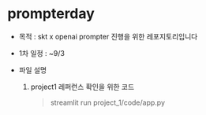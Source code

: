# prompterday

- 목적 : skt x openai prompter 진행을 위한 레포지토리입니다

- 1차 일정 : ~9/3

- 파일 설명
    1. project1 레퍼런스 확인을 위한 코드
        > streamlit run project_1/code/app.py
